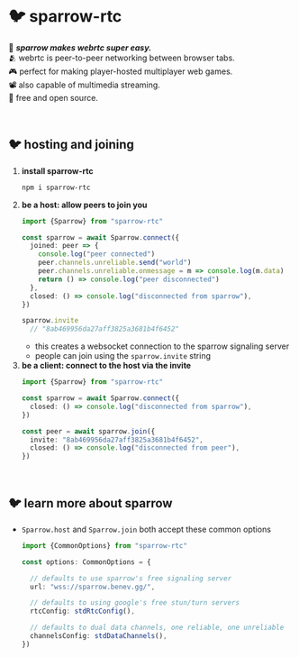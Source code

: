 
# 🐦 sparrow-rtc

🌟 ***sparrow makes webrtc super easy.***  
🫂 webrtc is peer-to-peer networking between browser tabs.  
🎮 perfect for making player-hosted multiplayer web games.  
📽️ also capable of multimedia streaming.  
💖 free and open source.  

<br/>

## 🐦 hosting and joining

1. **install sparrow-rtc**
    ```sh
    npm i sparrow-rtc
    ```
1. **be a host: allow peers to join you**
    ```ts
    import {Sparrow} from "sparrow-rtc"

    const sparrow = await Sparrow.connect({
      joined: peer => {
        console.log("peer connected")
        peer.channels.unreliable.send("world")
        peer.channels.unreliable.onmessage = m => console.log(m.data)
        return () => console.log("peer disconnected")
      },
      closed: () => console.log("disconnected from sparrow"),
    })

    sparrow.invite
      // "8ab469956da27aff3825a3681b4f6452"
    ```
    - this creates a websocket connection to the sparrow signaling server
    - people can join using the `sparrow.invite` string
1. **be a client: connect to the host via the invite**
    ```ts
    import {Sparrow} from "sparrow-rtc"

    const sparrow = await Sparrow.connect({
      closed: () => console.log("disconnected from sparrow"),
    })

    const peer = await sparrow.join({
      invite: "8ab469956da27aff3825a3681b4f6452",
      closed: () => console.log("disconnected from peer"),
    })
    ```

<br/>

## 🐦 learn more about sparrow

- `Sparrow.host` and `Sparrow.join` both accept these common options
  ```ts
  import {CommonOptions} from "sparrow-rtc"

  const options: CommonOptions = {

    // defaults to use sparrow's free signaling server
    url: "wss://sparrow.benev.gg/",

    // defaults to using google's free stun/turn servers
    rtcConfig: stdRtcConfig(),

    // defaults to dual data channels, one reliable, one unreliable
    channelsConfig: stdDataChannels(),
  })
  ```

